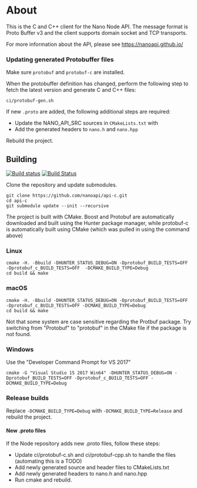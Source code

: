 # About

This is the C and C++ client for the Nano Node API. The message format is Proto Buffer v3 and the client supports domain socket and TCP transports.

For more information about the API, please see https://nanoapi.github.io/

### Updating generated Protobuffer files

Make sure `protobuf` and `protobuf-c` are installed.

When the protobuffer definition has changed, perform the following step to fetch the latest version and generate C and C++ files:

```
ci/protobuf-gen.sh
```

If new `.proto` are added, the following additional steps are required:

* Update the NANO_API_SRC sources in `CMakeLists.txt` with
* Add the generated headers to `nano.h` and `nano.hpp`

Rebuild the project.

## Building

[![Build status](https://ci.appveyor.com/api/projects/status/miyhcdcdm5wxpm8j?svg=true)](https://ci.appveyor.com/project/cryptocode/api-c) [![Build Status](https://travis-ci.org/nanoapi/api-c.svg?branch=master)](https://travis-ci.org/nanoapi/api-c)

Clone the repository and update submodules.

```
git clone https://github.com/nanoapi/api-c.git
cd api-c
git submodule update --init --recursive
```

The project is built with CMake. Boost and Protobuf are automatically downloaded and built using the Hunter package manager, while protobuf-c is automatically built using CMake (which was pulled in using the command above)

### Linux

```
cmake -H. -Bbuild -DHUNTER_STATUS_DEBUG=ON -Dprotobuf_BUILD_TESTS=OFF -Dprotobuf_c_BUILD_TESTS=OFF  -DCMAKE_BUILD_TYPE=Debug
cd build && make
```

### macOS

```
cmake -H. -Bbuild -DHUNTER_STATUS_DEBUG=ON -Dprotobuf_BUILD_TESTS=OFF -Dprotobuf_c_BUILD_TESTS=OFF -DCMAKE_BUILD_TYPE=Debug
cd build && make
```

Not that some system are case sensitive regarding the Protbuf package. Try switching from "Protobuf" to "protobuf" in the CMake file if the package is not found.

### Windows

Use the "Developer Command Prompt for VS 2017"

```
cmake -G "Visual Studio 15 2017 Win64" -DHUNTER_STATUS_DEBUG=ON -Dprotobuf_BUILD_TESTS=OFF -Dprotobuf_c_BUILD_TESTS=OFF -DCMAKE_BUILD_TYPE=Debug
```

### Release builds

Replace `-DCMAKE_BUILD_TYPE=Debug` with `-DCMAKE_BUILD_TYPE=Release` and rebuild the project.

#### New .proto files

If the Node repository adds new .proto files, follow these steps:

* Update ci/protobuf-c.sh and ci/protobuf-cpp.sh to handle the files (automating this is a TODO)
* Add newly generated source and header files to CMakeLists.txt
* Add newly generated headers to nano.h and nano.hpp
* Run cmake and rebuild.